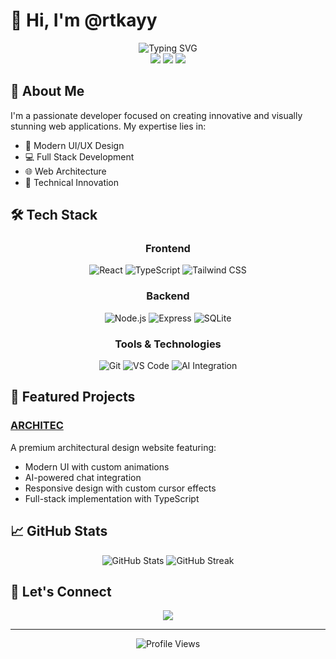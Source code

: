 # 👋 Hi, I'm @rtkayy

<div align="center">
  <img src="https://readme-typing-svg.demolab.com?font=Fira+Code&size=32&duration=2800&pause=2000&color=A9FEF7&center=true&vCenter=true&width=940&lines=Welcome+to+my+GitHub+Profile!" alt="Typing SVG" />
</div>

<div align="center">
  <img src="https://img.shields.io/badge/Focus-Full%20Stack%20Development-blue" />
  <img src="https://img.shields.io/badge/Languages-TypeScript%20%7C%20JavaScript%20%7C%20React-blue" />
  <img src="https://img.shields.io/badge/Architecture-Modern%20%26%20Innovative-blue" />
</div>

## 🚀 About Me

I'm a passionate developer focused on creating innovative and visually stunning web applications. My expertise lies in:

- 🎨 Modern UI/UX Design
- 💻 Full Stack Development
- 🌐 Web Architecture
- 🔧 Technical Innovation

## 🛠️ Tech Stack

<div align="center">

### Frontend
![React](https://img.shields.io/badge/-React-61DAFB?style=for-the-badge&logo=react&logoColor=black)
![TypeScript](https://img.shields.io/badge/-TypeScript-3178C6?style=for-the-badge&logo=typescript&logoColor=white)
![Tailwind CSS](https://img.shields.io/badge/-Tailwind_CSS-38B2AC?style=for-the-badge&logo=tailwind-css&logoColor=white)

### Backend
![Node.js](https://img.shields.io/badge/-Node.js-339933?style=for-the-badge&logo=node.js&logoColor=white)
![Express](https://img.shields.io/badge/-Express-000000?style=for-the-badge&logo=express&logoColor=white)
![SQLite](https://img.shields.io/badge/-SQLite-003B57?style=for-the-badge&logo=sqlite&logoColor=white)

### Tools & Technologies
![Git](https://img.shields.io/badge/-Git-F05032?style=for-the-badge&logo=git&logoColor=white)
![VS Code](https://img.shields.io/badge/-VS_Code-007ACC?style=for-the-badge&logo=visual-studio-code&logoColor=white)
![AI Integration](https://img.shields.io/badge/-AI_Integration-FF6B6B?style=for-the-badge&logo=openai&logoColor=white)

</div>

## 🌟 Featured Projects

### [ARCHITEC](https://github.com/rtkayy/ARCHITEC)
A premium architectural design website featuring:
- Modern UI with custom animations
- AI-powered chat integration
- Responsive design with custom cursor effects
- Full-stack implementation with TypeScript

## 📈 GitHub Stats

<div align="center">
  <img src="https://github-readme-stats.vercel.app/api?username=rtkayy&show_icons=true&theme=radical" alt="GitHub Stats" />
  <img src="https://github-readme-streak-stats.herokuapp.com/?user=rtkayy&theme=radical" alt="GitHub Streak" />
</div>

## 🤝 Let's Connect

<div align="center">
  <a href="https://github.com/rtkayy">
    <img src="https://img.shields.io/badge/-GitHub-181717?style=for-the-badge&logo=github&logoColor=white" />
  </a>
</div>

---

<div align="center">
  <img src="https://komarev.com/ghpvc/?username=rtkayy&color=blueviolet&style=flat-square&label=Profile+Views" alt="Profile Views" />
</div> 